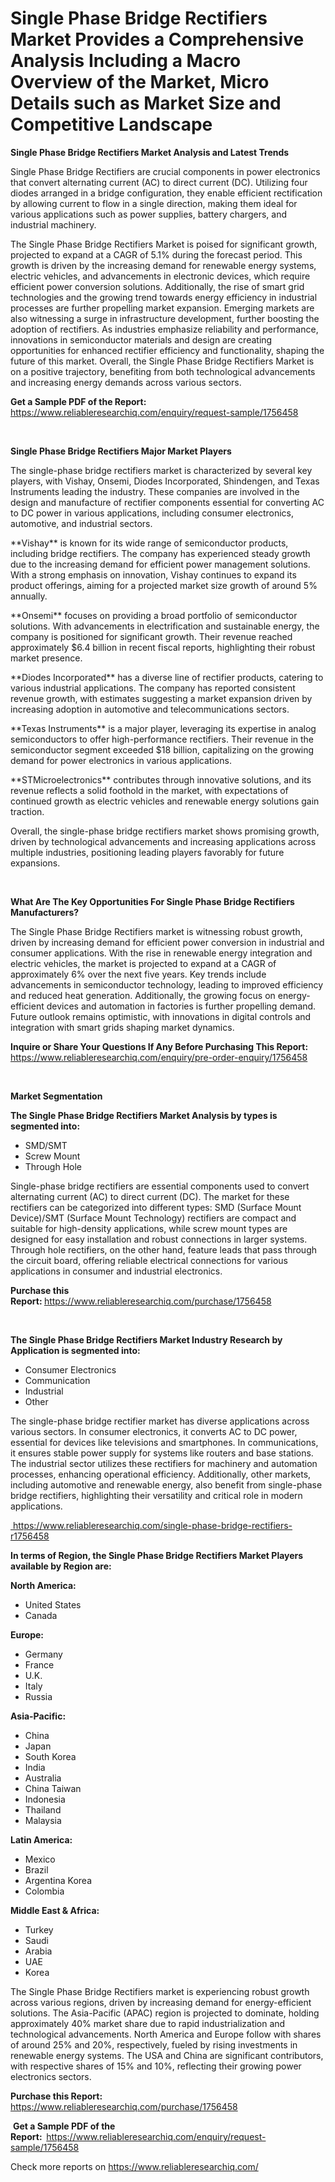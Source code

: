 <p><h1>Single Phase Bridge Rectifiers Market Provides a Comprehensive Analysis Including a Macro Overview of the Market, Micro Details such as Market Size and Competitive Landscape</h1></p><p><strong>Single Phase Bridge Rectifiers Market Analysis and Latest Trends</strong></p>
<p><p>Single Phase Bridge Rectifiers are crucial components in power electronics that convert alternating current (AC) to direct current (DC). Utilizing four diodes arranged in a bridge configuration, they enable efficient rectification by allowing current to flow in a single direction, making them ideal for various applications such as power supplies, battery chargers, and industrial machinery.</p><p>The Single Phase Bridge Rectifiers Market is poised for significant growth, projected to expand at a CAGR of 5.1% during the forecast period. This growth is driven by the increasing demand for renewable energy systems, electric vehicles, and advancements in electronic devices, which require efficient power conversion solutions. Additionally, the rise of smart grid technologies and the growing trend towards energy efficiency in industrial processes are further propelling market expansion. Emerging markets are also witnessing a surge in infrastructure development, further boosting the adoption of rectifiers. As industries emphasize reliability and performance, innovations in semiconductor materials and design are creating opportunities for enhanced rectifier efficiency and functionality, shaping the future of this market. Overall, the Single Phase Bridge Rectifiers Market is on a positive trajectory, benefiting from both technological advancements and increasing energy demands across various sectors.</p></p>
<p><strong>Get a Sample PDF of the Report:&nbsp;</strong> <a href="https://www.reliableresearchiq.com/enquiry/request-sample/1756458?utm_campaign=2294&utm_medium=2&utm_source=Github&utm_content=ia&utm_term=10022025&utm_id=single-phase-bridge-rectifiers">https://www.reliableresearchiq.com/enquiry/request-sample/1756458</a></p>
<p>&nbsp;</p>
<p><strong>Single Phase Bridge Rectifiers Major Market Players</strong></p>
<p><p>The single-phase bridge rectifiers market is characterized by several key players, with Vishay, Onsemi, Diodes Incorporated, Shindengen, and Texas Instruments leading the industry. These companies are involved in the design and manufacture of rectifier components essential for converting AC to DC power in various applications, including consumer electronics, automotive, and industrial sectors.</p><p>**Vishay** is known for its wide range of semiconductor products, including bridge rectifiers. The company has experienced steady growth due to the increasing demand for efficient power management solutions. With a strong emphasis on innovation, Vishay continues to expand its product offerings, aiming for a projected market size growth of around 5% annually.</p><p>**Onsemi** focuses on providing a broad portfolio of semiconductor solutions. With advancements in electrification and sustainable energy, the company is positioned for significant growth. Their revenue reached approximately $6.4 billion in recent fiscal reports, highlighting their robust market presence.</p><p>**Diodes Incorporated** has a diverse line of rectifier products, catering to various industrial applications. The company has reported consistent revenue growth, with estimates suggesting a market expansion driven by increasing adoption in automotive and telecommunications sectors.</p><p>**Texas Instruments** is a major player, leveraging its expertise in analog semiconductors to offer high-performance rectifiers. Their revenue in the semiconductor segment exceeded $18 billion, capitalizing on the growing demand for power electronics in various applications.</p><p>**STMicroelectronics** contributes through innovative solutions, and its revenue reflects a solid foothold in the market, with expectations of continued growth as electric vehicles and renewable energy solutions gain traction.</p><p>Overall, the single-phase bridge rectifiers market shows promising growth, driven by technological advancements and increasing applications across multiple industries, positioning leading players favorably for future expansions.</p></p>
<p>&nbsp;</p>
<p><strong>What Are The Key Opportunities For Single Phase Bridge Rectifiers Manufacturers?</strong></p>
<p><p>The Single Phase Bridge Rectifiers market is witnessing robust growth, driven by increasing demand for efficient power conversion in industrial and consumer applications. With the rise in renewable energy integration and electric vehicles, the market is projected to expand at a CAGR of approximately 6% over the next five years. Key trends include advancements in semiconductor technology, leading to improved efficiency and reduced heat generation. Additionally, the growing focus on energy-efficient devices and automation in factories is further propelling demand. Future outlook remains optimistic, with innovations in digital controls and integration with smart grids shaping market dynamics.</p></p>
<p><strong>Inquire or Share Your Questions If Any Before Purchasing This Report:</strong> <a href="https://www.reliableresearchiq.com/enquiry/pre-order-enquiry/1756458?utm_campaign=2294&utm_medium=2&utm_source=Github&utm_content=ia&utm_term=10022025&utm_id=single-phase-bridge-rectifiers">https://www.reliableresearchiq.com/enquiry/pre-order-enquiry/1756458</a></p>
<p>&nbsp;</p>
<p><strong>Market Segmentation</strong></p>
<p><strong>The Single Phase Bridge Rectifiers Market Analysis by types is segmented into:</strong></p>
<p><ul><li>SMD/SMT</li><li>Screw Mount</li><li>Through Hole</li></ul></p>
<p><p>Single-phase bridge rectifiers are essential components used to convert alternating current (AC) to direct current (DC). The market for these rectifiers can be categorized into different types: SMD (Surface Mount Device)/SMT (Surface Mount Technology) rectifiers are compact and suitable for high-density applications, while screw mount types are designed for easy installation and robust connections in larger systems. Through hole rectifiers, on the other hand, feature leads that pass through the circuit board, offering reliable electrical connections for various applications in consumer and industrial electronics.</p></p>
<p><strong>Purchase this Report:&nbsp;</strong><a href="https://www.reliableresearchiq.com/purchase/1756458?utm_campaign=2294&utm_medium=2&utm_source=Github&utm_content=ia&utm_term=10022025&utm_id=single-phase-bridge-rectifiers">https://www.reliableresearchiq.com/purchase/1756458</a></p>
<p>&nbsp;</p>
<p><strong>The Single Phase Bridge Rectifiers Market Industry Research by Application is segmented into:</strong></p>
<p><ul><li>Consumer Electronics</li><li>Communication</li><li>Industrial</li><li>Other</li></ul></p>
<p><p>The single-phase bridge rectifier market has diverse applications across various sectors. In consumer electronics, it converts AC to DC power, essential for devices like televisions and smartphones. In communications, it ensures stable power supply for systems like routers and base stations. The industrial sector utilizes these rectifiers for machinery and automation processes, enhancing operational efficiency. Additionally, other markets, including automotive and renewable energy, also benefit from single-phase bridge rectifiers, highlighting their versatility and critical role in modern applications.</p></p>
<p><a href="https://www.reliableresearchiq.com/single-phase-bridge-rectifiers-r1756458?utm_campaign=2294&utm_medium=2&utm_source=Github&utm_content=ia&utm_term=10022025&utm_id=single-phase-bridge-rectifiers">&nbsp;https://www.reliableresearchiq.com/single-phase-bridge-rectifiers-r1756458</a></p>
<p><strong>In terms of Region, the Single Phase Bridge Rectifiers Market Players available by Region are:</strong></p>
<p>
    <p> <strong> North America: </strong>
        <ul>
            <li>United States</li>
            <li>Canada</li>
        </ul>
        </p> 
    <p> <strong> Europe: </strong>
        <ul>
            <li>Germany</li>
            <li>France</li>
            <li>U.K.</li>
            <li>Italy</li>
            <li>Russia</li>
        </ul>
        </p> 
    <p> <strong> Asia-Pacific: </strong>
        <ul>
            <li>China</li>
            <li>Japan</li>
            <li>South Korea</li>
            <li>India</li>
            <li>Australia</li>
            <li>China Taiwan</li>
            <li>Indonesia</li>
            <li>Thailand</li>
            <li>Malaysia</li>
        </ul>
        </p> 
    <p> <strong> Latin America: </strong>
        <ul>
            <li>Mexico</li>
            <li>Brazil</li>
            <li>Argentina Korea</li>
            <li>Colombia</li>
        </ul>
        </p> 
    <p> <strong> Middle East & Africa: </strong>
        <ul>
            <li>Turkey</li>
            <li>Saudi</li>
            <li>Arabia</li>
            <li>UAE</li>
            <li>Korea</li>
        </ul>
    </p>
    </p>
<p><p>The Single Phase Bridge Rectifiers market is experiencing robust growth across various regions, driven by increasing demand for energy-efficient solutions. The Asia-Pacific (APAC) region is projected to dominate, holding approximately 40% market share due to rapid industrialization and technological advancements. North America and Europe follow with shares of around 25% and 20%, respectively, fueled by rising investments in renewable energy systems. The USA and China are significant contributors, with respective shares of 15% and 10%, reflecting their growing power electronics sectors.</p></p>
<p><strong>Purchase this Report: </strong><a href="https://www.reliableresearchiq.com/purchase/1756458?utm_campaign=2294&utm_medium=2&utm_source=Github&utm_content=ia&utm_term=10022025&utm_id=single-phase-bridge-rectifiers">https://www.reliableresearchiq.com/purchase/1756458</a></p>
<p>&nbsp;<strong>Get a Sample PDF of the Report:&nbsp;&nbsp;</strong><a href="https://www.reliableresearchiq.com/enquiry/request-sample/1756458?utm_campaign=2294&utm_medium=2&utm_source=Github&utm_content=ia&utm_term=10022025&utm_id=single-phase-bridge-rectifiers">https://www.reliableresearchiq.com/enquiry/request-sample/1756458</a></p>
<p><strong></strong></p>
<p>Check more reports on <a href="https://www.reliableresearchiq.com/?utm_campaign=2294&utm_medium=2&utm_source=Github&utm_content=ia&utm_term=10022025&utm_id=single-phase-bridge-rectifiers">https://www.reliableresearchiq.com/</a></p>